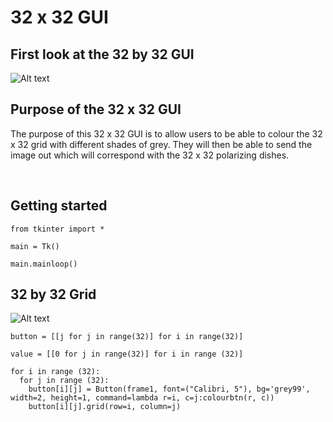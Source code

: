 # 32 x 32 GUI

## First look at the 32 by 32 GUI
![Alt text](../../../../../../../../C:/Users/65844/OneDrive/Documents/GitHub/finalchallenge/32%20x%2032%20GUI/images/32x32.jpg)

## Purpose of the 32 x 32 GUI
The purpose of this 32 x 32 GUI is to allow users to be able to colour the 32 x 32 grid with different shades of grey. They will then be able to send the image out which will correspond with the 32 x 32 polarizing dishes.

<br>

## Getting started

```
from tkinter import *

main = Tk()

main.mainloop()
```

## 32 by 32 Grid

![Alt text](../../../../../../../../C:/Users/limmi/OneDrive/Documents/GitHub/finalchallenge/32%20x%2032%20GUI/images/32x32.jpg)

```
button = [[j for j in range(32)] for i in range(32)]

value = [[0 for j in range(32)] for i in range (32)]

for i in range (32):
  for j in range (32):
    button[i][j] = Button(frame1, font=("Calibri, 5"), bg='grey99', width=2, height=1, command=lambda r=i, c=j:colourbtn(r, c))
    button[i][j].grid(row=i, column=j)

```

